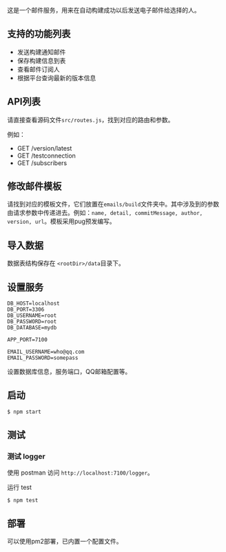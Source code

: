 这是一个邮件服务，用来在自动构建成功以后发送电子邮件给选择的人。

## 支持的功能列表

- 发送构建通知邮件
- 保存构建信息到表
- 查看邮件订阅人
- 根据平台查询最新的版本信息

## API列表

请直接查看源码文件`src/routes.js`，找到对应的路由和参数。

例如：

- GET /version/latest
- GET /testconnection
- GET /subscribers

## 修改邮件模板

请找到对应的模板文件，它们放置在`emails/build`文件夹中。其中涉及到的参数由请求参数中传递进去。例如：`name, detail, commitMessage, author, version, url`。模板采用pug预发编写。

## 导入数据

数据表结构保存在 `<rootDir>/data`目录下。

## 设置服务

```
DB_HOST=localhost
DB_PORT=3306
DB_USERNAME=root
DB_PASSWORD=root
DB_DATABASE=mydb

APP_PORT=7100

EMAIL_USERNAME=who@qq.com
EMAIL_PASSWORD=somepass
```

设置数据库信息，服务端口，QQ邮箱配置等。

## 启动

```bash
$ npm start
```

## 测试

### 测试 logger

使用 postman 访问 `http://localhost:7100/logger`。

运行 test

```
$ npm test
```

## 部署

可以使用pm2部署，已内置一个配置文件。
